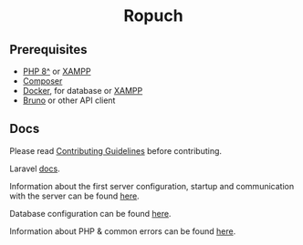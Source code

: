 <h1 align="center">Ropuch</h1>

## Prerequisites

- [PHP 8^](https://www.php.net/downloads.php) or [XAMPP](https://www.apachefriends.org/download.html)
- [Composer](https://getcomposer.org/)
- [Docker](https://www.docker.com/products/docker-desktop/), for database or [XAMPP](https://www.apachefriends.org/download.html)
- [Bruno](https://www.usebruno.com/downloads) or other API client

## Docs

Please read [Contributing Guidelines](./CONTRIBUTING.md) before contributing.

Laravel [docs](https://laravel.com/docs/).

Information about the first server configuration, startup and communication with the server can be found [here](./docs/SERVER.md).

Database configuration can be found [here](./docs/DATABASE.md).

Information about PHP & common errors can be found [here](./docs/PHP.md).
